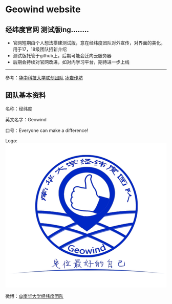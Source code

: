 # Geowind website 
## 经纬度官网 测试版ing........  
- 官网短期由个人想法搭建测试版，意在经纬度团队对外宣传，对界面的美化，用于17，18级团队招新介绍  
- 测试版托管于github上，后期可能会迁向云服务器
- 后期会持续对官网改进，如对内学习平台，期待进一步上线  

----------

参考：[华中科技大学联创团队](http://www.hustunique.com/)
[冰岩作坊](http://www.bingyan.net/)


## 团队基本资料

名称：经纬度

英文名字：Geowind

口号：Everyone can make a difference!

Logo:![](https://github.com/Geowind/geowind.github.io/blob/master/logo.jpg)


微博：[@南华大学经纬度团队](http://weibo.com/geowind)

